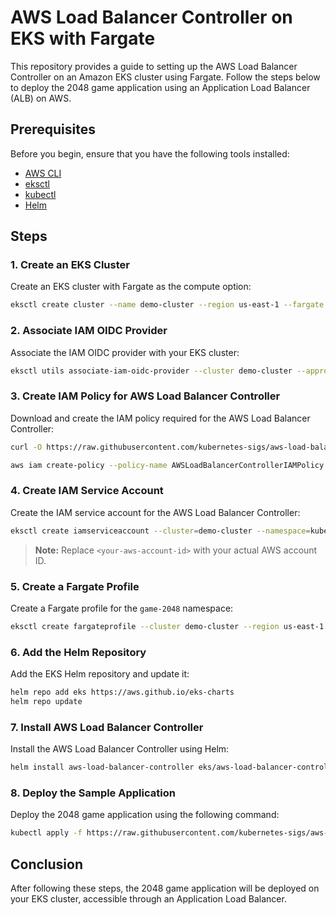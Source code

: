 # AWS Load Balancer Controller on EKS with Fargate

This repository provides a guide to setting up the AWS Load Balancer Controller on an Amazon EKS cluster using Fargate. Follow the steps below to deploy the 2048 game application using an Application Load Balancer (ALB) on AWS.

## Prerequisites

Before you begin, ensure that you have the following tools installed:

- [AWS CLI](https://aws.amazon.com/cli/)
- [eksctl](https://eksctl.io/)
- [kubectl](https://kubernetes.io/docs/tasks/tools/install-kubectl/)
- [Helm](https://helm.sh/)

## Steps

### 1. Create an EKS Cluster

Create an EKS cluster with Fargate as the compute option:

```bash
eksctl create cluster --name demo-cluster --region us-east-1 --fargate
```

### 2. Associate IAM OIDC Provider

Associate the IAM OIDC provider with your EKS cluster:

```bash
eksctl utils associate-iam-oidc-provider --cluster demo-cluster --approve
```

### 3. Create IAM Policy for AWS Load Balancer Controller

Download and create the IAM policy required for the AWS Load Balancer Controller:

```bash
curl -O https://raw.githubusercontent.com/kubernetes-sigs/aws-load-balancer-controller/v2.5.4/docs/install/iam_policy.json

aws iam create-policy --policy-name AWSLoadBalancerControllerIAMPolicy --policy-document file://iam_policy.json
```

### 4. Create IAM Service Account

Create the IAM service account for the AWS Load Balancer Controller:

```bash
eksctl create iamserviceaccount --cluster=demo-cluster --namespace=kube-system --name=aws-load-balancer-controller --role-name AmazonEKSLoadBalancerControllerRole --attach-policy-arn=arn:aws:iam::<your-aws-account-id>:policy/AWSLoadBalancerControllerIAMPolicy --approve
```

> **Note:** Replace `<your-aws-account-id>` with your actual AWS account ID.

### 5. Create a Fargate Profile

Create a Fargate profile for the `game-2048` namespace:

```bash
eksctl create fargateprofile --cluster demo-cluster --region us-east-1 --name alb-sample-app --namespace game-2048
```

### 6. Add the Helm Repository

Add the EKS Helm repository and update it:

```bash
helm repo add eks https://aws.github.io/eks-charts
helm repo update
```

### 7. Install AWS Load Balancer Controller

Install the AWS Load Balancer Controller using Helm:

```bash
helm install aws-load-balancer-controller eks/aws-load-balancer-controller -n kube-system --set clusterName=demo-cluster --set serviceAccount.create=false --set serviceAccount.name=aws-load-balancer-controller --set region=us-east-1 --set vpcId=vpc-0a9d6729f6def08e4
```

### 8. Deploy the Sample Application

Deploy the 2048 game application using the following command:

```bash
kubectl apply -f https://raw.githubusercontent.com/kubernetes-sigs/aws-load-balancer-controller/v2.5.4/docs/examples/2048/2048_full.yaml
```

## Conclusion

After following these steps, the 2048 game application will be deployed on your EKS cluster, accessible through an Application Load Balancer.

